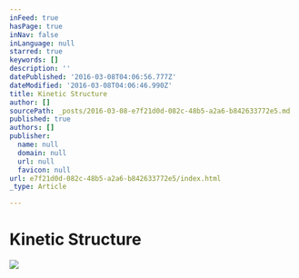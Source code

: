```yaml
---
inFeed: true
hasPage: true
inNav: false
inLanguage: null
starred: true
keywords: []
description: ''
datePublished: '2016-03-08T04:06:56.777Z'
dateModified: '2016-03-08T04:06:46.990Z'
title: Kinetic Structure
author: []
sourcePath: _posts/2016-03-08-e7f21d0d-082c-48b5-a2a6-b842633772e5.md
published: true
authors: []
publisher:
  name: null
  domain: null
  url: null
  favicon: null
url: e7f21d0d-082c-48b5-a2a6-b842633772e5/index.html
_type: Article

---
```

# Kinetic Structure
![](https://s3-us-west-2.amazonaws.com/the-grid-img/p/49978604ebf11ba1cb2642dbb4752363a6b3bd35.png)